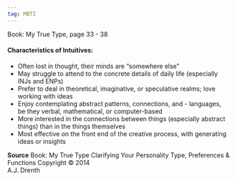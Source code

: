 ```yaml
---
tag: MBTI
---
```

Book: My True Type, page 33 - 38

#### Characteristics of Intuitives:
- Often lost in thought, their minds are “somewhere else”
- May struggle to attend to the concrete details of daily life (especially INJs and ENPs)
- Prefer to deal in theoretical, imaginative, or speculative realms; love working with ideas
- Enjoy contemplating abstract patterns, connections, and - languages, be they verbal, mathematical, or computer-based
- More interested in the connections between things (especially abstract things) than in the things themselves
- Most effective on the front end of the creative process, with generating ideas or insights

**Source**
Book: My True Type
Clarifying Your Personality Type, Preferences & Functions
Copyright © 2014  
A.J. Drenth